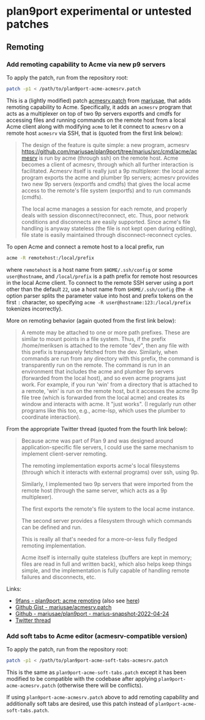 # plan9port experimental or untested patches

## Remoting

### Add remoting capability to Acme via new p9 servers

To apply the patch, run from the repository root:

```sh
patch -p1 < /path/to/plan9port-acme-acmesrv.patch
```

This is a (lightly modified) patch
[acmesrv.patch](https://gist.github.com/mariusae/a7b13730b7c5aa08f32b30a64f31856b)
from [mariusae](https://github.com/mariusae), that adds remoting
capability to Acme. Specifically, it adds an `acmesrv` program that
acts as a multiplexer on top of two 9p servers exportfs and cmdfs for
accessing files and running commands on the remote host from a local
Acme client along with modifying `acme` to let it connect to `acmesrv`
on a remote host `acmesrv` via SSH, that is (quoted from the first
link below):

> The design of the feature is quite simple: a new program, acmesrv
> <https://github.com/mariusae/plan9port/tree/marius/src/cmd/acme/acmesrv>
> is run by acme (through ssh) on the remote host. Acme becomes a
> client of acmesrv, through which all further interaction is
> facilitated. Acmesrv itself is really just a 9p multiplexer: the
> local acme program exports the acme and plumber 9p servers; acmesrv
> provides two new 9p servers (exportfs and cmdfs) that gives the
> local acme access to the remote's file system (exportfs) and to run
> commands (cmdfs).
>
> The local acme manages a session for each remote, and properly deals
> with session disconnect/reconnect, etc. Thus, poor network
> conditions and disconnects are easily supported. Since acme's file
> handling is anyway stateless (the file is not kept open during
> editing), file state is easily maintained through
> disconnect-reconnect cycles.

To open Acme and connect a remote host to a local prefix, run

```sh
acme -R remotehost:/local/prefix
```

where `remotehost` is a host name from `$HOME/.ssh/config` or some
`user@hostname`, and `/local/prefix` is a path prefix for remote host
resources in the local Acme client. To connect to the remote SSH
server using a port other than the default `22`, use a host name from
`$HOME/.ssh/config` (the `-R` option parser splits the parameter value
into host and prefix tokens on the first `:` character, so specifying
`acme -R user@hostname:123:/local/prefix` tokenizes incorrectly).

More on remoting behavior (again quoted from the first link below):

> A remote may be attached to one or more path prefixes. These are
> similar to mount points in a file system. Thus, if the prefix
> /home/meriksen is attached to the remote "dev", then any file with
> this prefix is transparely fetched from the dev. Similarly, when
> commands are run from any directory with this prefix, the command is
> transparently run on the remote. The command is run in an
> environment that includes the acme and plumber 9p servers (forwarded
> from the local host), and so even acme programs just work. For
> example, if you run 'win' from a directory that is attached to a
> remote, 'win' is run on the remote host, but it accesses the acme 9p
> file tree (which is forwarded from the local acme) and creates its
> window and interacts with acme. It "just works". (I regularly run
> other programs like this too, e.g., acme-lsp, which uses the plumber
> to coordinate interaction).

From the appropriate Twitter thread (quoted from the fourth link below):

> Because acme was part of Plan 9 and was designed around
> application-specific file servers, I could use the same mechanism to
> implement client-server remoting.
>
> The remoting implementation exports acme's local filesystems
> (through which it interacts with external programs) over ssh, using
> 9p.
>
> Similarly, I implemented two 9p servers that were imported from the
> remote host (through the same server, which acts as a 9p
> multiplexer).
>
> The first exports the remote's file system to the local acme
> instance.
>
> The second server provides a filesystem through which commands can
> be defined and run.
>
> This is really all that's needed for a more-or-less fully fledged
> remoting implementation.
>
> Acme itself is internally quite stateless (buffers are kept in
> memory; files are read in full and written back), which also helps
> keep things simple, and the implementation is fully capable of
> handling remote failures and disconnects, etc.

Links:

- [9fans - plan9port: acme remoting](https://www.mail-archive.com/9fans@9fans.net/msg39249.html)
  (also see [here](https://twitter.com/marius/status/1345956886881865728))
- [Github Gist - mariusae/acmesrv.patch](https://gist.github.com/mariusae/a7b13730b7c5aa08f32b30a64f31856b)
- [Github - mariusae/plan9port - marius-snapshot-2022-04-24](https://github.com/mariusae/plan9port/tree/marius-snapshot-2022-04-24)
- [Twitter thread](https://twitter.com/marius/status/1345956890648317952)

### Add soft tabs to Acme editor (acmesrv-compatible version)

To apply the patch, run from the repository root:

```sh
patch -p1 < /path/to/plan9port-acme-soft-tabs-acmesrv.patch
```

This is the same as `plan9port-acme-soft-tabs.patch` except it has
been modified to be compatible with the codebase after applying
`plan9port-acme-acmesrv.patch` (otherwise there will be conflicts).

If using `plan9port-acme-acmesrv.patch` above to add remoting
capability and additionally soft tabs are desired, use this patch
instead of `plan9port-acme-soft-tabs.patch`.
